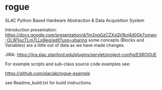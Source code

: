 # rogue
SLAC Python Based Hardware Abstraction &amp; Data Acquisition System

Introduction presentation: 
https://docs.google.com/presentation/d/1m2nqGzCZXsQV8ul4d0Gk7xmwn-OLW1iucTLm7LLp9eg/edit?usp=sharing
some concepts (Blocks and Variables) are a little out of data as we have made changes.

JIRA:
https://jira.slac.stanford.edu/plugins/servlet/project-config/ESROGUE

For example scripts and sub-class source code examples see:

https://github.com/slaclab/rogue-example

see Readme_build.txt for build instructions.

